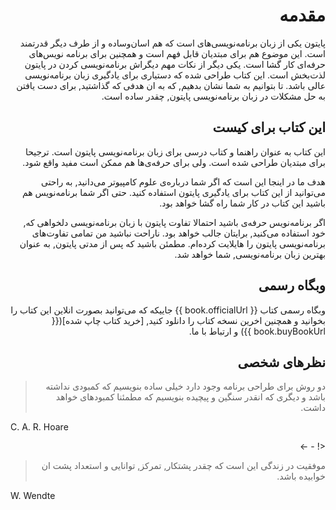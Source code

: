 <div dir=rtl>


# مقدمه

پایتون یکی از زبان برنامه‌نویسی‌های است که هم اسان‌وساده و از طرف دیگر قدرتمند است. این موضوع هم برای مبتدیان قابل فهم است و همچنین برای برنامه نویس‌های حرفه‌ای کار گشا است. یکی دیگر از نکات مهم دیگراش برنامه‌نویسی کردن در پایتون لذت‌بخش است. این کتاب طراحی شده که دستیاری برای یادگیری زبان برنامه‌نویسی عالی باشد. تا بتوانیم به شما نشان بدهیم,  که به ان هدفی که گذاشتید, برای دست یافتن به حل مشکلات در زبان برنامه‌نویسی پایتون, چقدر ساده است.

## این کتاب برای کیست

این کتاب به عنوان راهنما و کتاب درسی برای زبان‌ برنامه‌نویسی پایتون است. ترجیحا برای مبتدیان طراحی شده است. ولی برای حرفه‌ی‌ها هم ممکن است مفید واقع شود.

هدف ما در اینجا این است که اگر شما درباره‌ی علوم کامپیوتر می‌دانید, به راحتی می‌توانید از این کتاب برای یادگیری پایتون استفاده کنید. حتی اگر شما برنامه‌نویس هم باشید این کتاب در کار شما راه گشا خواهد بود.

اگر برنامه‌نویس حرفه‌ی باشید احتمالا تفاوت پایتون با زبان برنامه‌نویسی دلخواهی که, خود استفاده می‌کنید, برایتان جالب خواهد بود. ناراحت نباشید من تمامی تفاوت‌های برنامه‌نویسی پایتون را هایلایت کرده‌ام. مطمئن باشید که پس از مدتی پایتون, به عنوان بهترین زبان برنامه‌نویسی, شما خواهد شد.



## وبگاه رسمی

وبگاه رسمی کتاب  {{ book.officialUrl }} جاییکه که می‌توانید بصورت انلاین این کتاب را بخوانید و همچنین اخرین نسخه کتاب را دانلود کنید, [خرید کتاب چاپ شده]({{ book.buyBookUrl }}) و ارتباط با ما.

## نظرهای شخصی 

> دو روش برای طراحی برنامه وجود دارد خیلی ساده بنویسیم که کمبودی نداشته باشد و دیگری که انقدر سنگین و پیچیده بنویسیم که مطمئنا کمبودهای خواهد داشت.
<div dir=ltr>
C. A. R. Hoare
 <div dir=rtl>

<! - ->

> موفقیت در زندگی این است که چقدر پشتکار, تمرکز, توانایی و استعداد پشت ان خوابیده باشد.
<div dir=ltr>

W. Wendte
<div dir=rtl>

